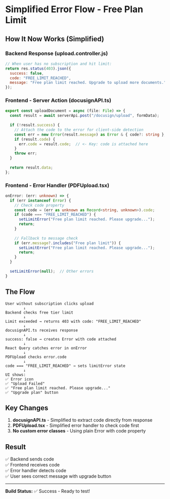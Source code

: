 # Simplified Error Flow - Free Plan Limit

## How It Now Works (Simplified)

### Backend Response (upload.controller.js)
```javascript
// When user has no subscription and hit limit:
return res.status(403).json({
  success: false,
  code: "FREE_LIMIT_REACHED",
  message: "Free plan limit reached. Upgrade to upload more documents."
});
```

### Frontend - Server Action (docusignAPI.ts)
```typescript
export const uploadDocument = async (file: File) => {
  const result = await serverApi.post("/docusign/upload", formData);
  
  if (!result.success) {
    // Attach the code to the error for client-side detection
    const err = new Error(result.message) as Error & { code?: string };
    if (result.code) {
      err.code = result.code;  // <- Key: code is attached here
    }
    throw err;
  }
  
  return result.data;
};
```

### Frontend - Error Handler (PDFUpload.tsx)
```typescript
onError: (err: unknown) => {
  if (err instanceof Error) {
    // Check code property
    const code = (err as unknown as Record<string, unknown>).code;
    if (code === "FREE_LIMIT_REACHED") {
      setLimitError("Free plan limit reached. Please upgrade...");
      return;
    }
    
    // Fallback to message check
    if (err.message?.includes("Free plan limit")) {
      setLimitError("Free plan limit reached. Please upgrade...");
      return;
    }
  }
  
  setLimitError(null);  // Other errors
}
```

## The Flow

```
User without subscription clicks upload
        ↓
Backend checks free tier limit
        ↓
Limit exceeded → returns 403 with code: "FREE_LIMIT_REACHED"
        ↓
docusignAPI.ts receives response
        ↓
success: false → creates Error with code attached
        ↓
React Query catches error in onError
        ↓
PDFUpload checks error.code
        ↓
code === "FREE_LIMIT_REACHED" → sets limitError state
        ↓
UI shows:
✅ Error icon
✅ "Upload Failed" 
✅ "Free plan limit reached. Please upgrade..."
✅ "Upgrade plan" button
```

## Key Changes

1. **docusignAPI.ts** - Simplified to extract code directly from response
2. **PDFUpload.tsx** - Simplified error handler to check code first
3. **No custom error classes** - Using plain Error with code property

## Result

✅ Backend sends code  
✅ Frontend receives code  
✅ Error handler detects code  
✅ User sees correct message with upgrade button  

---

**Build Status:** ✅ Success - Ready to test!
